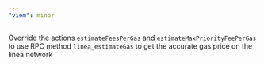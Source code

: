 ```yaml
---
"viem": minor
---
```


Override the actions `estimateFeesPerGas` and `estimateMaxPriorityFeePerGas` to use RPC method `linea_estimateGas` to get the accurate gas price on the linea network
